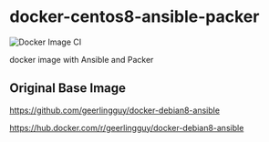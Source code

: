 # docker-centos8-ansible-packer

![Docker Image CI](https://github.com/mmurilo/docker-centos8-ansible-packer/workflows/Docker%20Image%20CI/badge.svg)

docker image with Ansible and Packer

## Original Base Image

<https://github.com/geerlingguy/docker-debian8-ansible>

<https://hub.docker.com/r/geerlingguy/docker-debian8-ansible>
